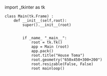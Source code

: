 import _tkinter as tk


    class Main(tk.Frame) :
        def __init__(self,root):
            super().__init__(root)


            if _name_ "_main__":
                root = tk.Tk()
                app = Main (root)
                app.pack()
                root.title("House Toma")
                root.geometry("650x450+300+200")
                root.resizable(False, False)
                root mainloop()
